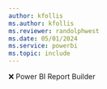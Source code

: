 ```yaml
---
author: kfollis
ms.author: kfollis
ms.reviewer: randolphwest
ms.date: 05/01/2024
ms.service: powerbi
ms.topic: include
---
```

❌&nbsp;Power&nbsp;BI Report Builder